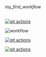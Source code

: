 ###### my_first_workflow

[![git actions](https://github.com/pavelpminaev/my_first_workflow/actions/workflows/github-actions.yml/badge.svg)](https://github.com/pavelpminaev/my_first_workflow/actions/workflows/github-actions.yml)

![workflow](https://github.com/pavelpminaev/my_first_workflow/actions/workflows/github-actions.yml/badge.svg)

[![git actions](https://github.com/pavelpminaev/python-project-lvl1/actions/workflows/github-actions.yml/badge.svg)](https://github.com/pavelpminaev/python-project-lvl1/actions/workflows/github-actions.yml)



[![git actions](https://github.com/pavelpminaev/my_first_workflow/actions/workflows/github-actions.yml/badge.svg)](https://github.com/pavelpminaev/my_first_workflow/actions/workflows/github-actions.yml)